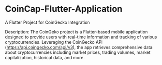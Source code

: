 # CoinCap-Flutter-Application
A Flutter Project for CoinGecko Integration

Description:
The CoinGeko project is a Flutter-based mobile application designed to provide users with real-time information and tracking of various cryptocurrencies. Leveraging the CoinGecko API (https://api.coingecko.com/api/v3), the app retrieves comprehensive data about cryptocurrencies including market prices, trading volumes, market capitalization, historical data, and more.
